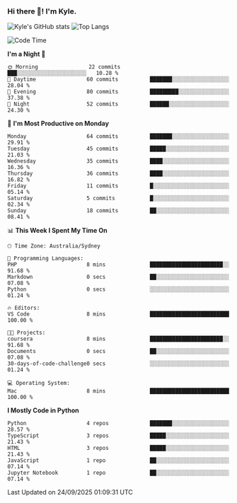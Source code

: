 ### Hi there 👋! I'm Kyle.

<!--
**kylewtho/kylewtho** is a ✨ _special_ ✨ repository because its `README.md` (this file) appears on your GitHub profile.

Here are some ideas to get you started:

- 🔭 I’m currently working on ...
- 🌱 I’m currently learning ...
- 👯 I’m looking to collaborate on ...
- 🤔 I’m looking for help with ...
- 💬 Ask me about ...
- 📫 How to reach me: ...
- 😄 Pronouns: ...
- ⚡ Fun fact: ...
-->
<!--START_SECTION:github-stats-->
![Kyle's GitHub stats](https://github-readme-stats.vercel.app/api?username=kylewtho&show_icons=true&count_private=true&line_height=40)
![Top Langs](https://github-readme-stats.vercel.app/api/top-langs/?username=kylewtho&hide=html)
<!--END_SECTION:github-stats-->

<!--START_SECTION:waka-->
![Code Time](http://img.shields.io/badge/Code%20Time-39%20hrs%2038%20mins-blue)

**I'm a Night 🦉** 

```text
🌞 Morning                22 commits          ███░░░░░░░░░░░░░░░░░░░░░░   10.28 % 
🌆 Daytime                60 commits          ███████░░░░░░░░░░░░░░░░░░   28.04 % 
🌃 Evening                80 commits          █████████░░░░░░░░░░░░░░░░   37.38 % 
🌙 Night                  52 commits          ██████░░░░░░░░░░░░░░░░░░░   24.30 % 
```
📅 **I'm Most Productive on Monday** 

```text
Monday                   64 commits          ███████░░░░░░░░░░░░░░░░░░   29.91 % 
Tuesday                  45 commits          █████░░░░░░░░░░░░░░░░░░░░   21.03 % 
Wednesday                35 commits          ████░░░░░░░░░░░░░░░░░░░░░   16.36 % 
Thursday                 36 commits          ████░░░░░░░░░░░░░░░░░░░░░   16.82 % 
Friday                   11 commits          █░░░░░░░░░░░░░░░░░░░░░░░░   05.14 % 
Saturday                 5 commits           █░░░░░░░░░░░░░░░░░░░░░░░░   02.34 % 
Sunday                   18 commits          ██░░░░░░░░░░░░░░░░░░░░░░░   08.41 % 
```


📊 **This Week I Spent My Time On** 

```text
🕑︎ Time Zone: Australia/Sydney

💬 Programming Languages: 
PHP                      8 mins              ███████████████████████░░   91.68 % 
Markdown                 0 secs              ██░░░░░░░░░░░░░░░░░░░░░░░   07.08 % 
Python                   0 secs              ░░░░░░░░░░░░░░░░░░░░░░░░░   01.24 % 

🔥 Editors: 
VS Code                  8 mins              █████████████████████████   100.00 % 

🐱‍💻 Projects: 
coursera                 8 mins              ███████████████████████░░   91.68 % 
Documents                0 secs              ██░░░░░░░░░░░░░░░░░░░░░░░   07.08 % 
30-days-of-code-challenge0 secs              ░░░░░░░░░░░░░░░░░░░░░░░░░   01.24 % 

💻 Operating System: 
Mac                      8 mins              █████████████████████████   100.00 % 
```

**I Mostly Code in Python** 

```text
Python                   4 repos             ███████░░░░░░░░░░░░░░░░░░   28.57 % 
TypeScript               3 repos             █████░░░░░░░░░░░░░░░░░░░░   21.43 % 
HTML                     3 repos             █████░░░░░░░░░░░░░░░░░░░░   21.43 % 
JavaScript               1 repo              ██░░░░░░░░░░░░░░░░░░░░░░░   07.14 % 
Jupyter Notebook         1 repo              ██░░░░░░░░░░░░░░░░░░░░░░░   07.14 % 
```




 Last Updated on 24/09/2025 01:09:31 UTC
<!--END_SECTION:waka-->

